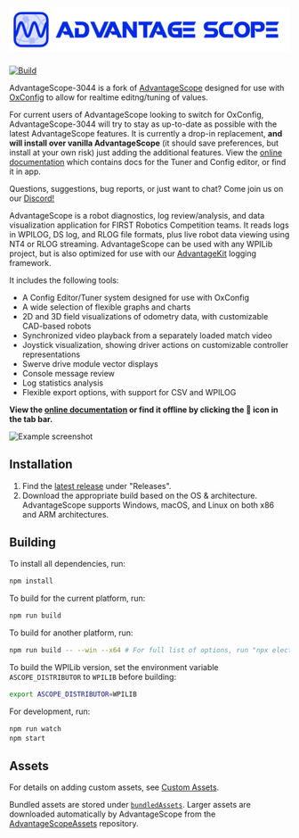 # ![AdvantageScope-3044](/banner.png)

[![Build](https://github.com/FRCTeam3044/AdvantageScope-3044/actions/workflows/build.yml/badge.svg)](https://github.com/FRCTeam3044/AdvantageScope-3044/actions/workflows/build.yml)

AdvantageScope-3044 is a fork of [AdvantageScope](https://github.com/Mechanical-Advantage/AdvantageScope) designed for use with [OxConfig](https://github.com/FRCTeam3044/OxConfig) to allow for realtime editng/tuning of values.

For current users of AdvantageScope looking to switch for OxConfig, AdvantageScope-3044 will try to stay as up-to-date as possible with the latest AdvantageScope features. It is currently a drop-in replacement, **and will install over vanilla AdvantageScope** (it should save preferences, but install at your own risk) just adding the additional features. View the [online documentation](https://github.com/FRCTeam3044/AdvantageScope-3044/blob/main/docs/INDEX.md) which contains docs for the Tuner and Config editor, or find it in app.

Questions, suggestions, bug reports, or just want to chat? Come join us on our [Discord!](https://discord.gg/aBMPrADRCm)

AdvantageScope is a robot diagnostics, log review/analysis, and data visualization application for FIRST Robotics Competition teams. It reads logs in WPILOG, DS log, and RLOG file formats, plus live robot data viewing using NT4 or RLOG streaming. AdvantageScope can be used with any WPILib project, but is also optimized for use with our [AdvantageKit](https://github.com/Mechanical-Advantage/AdvantageKit) logging framework.

It includes the following tools:

- A Config Editor/Tuner system designed for use with OxConfig
- A wide selection of flexible graphs and charts
- 2D and 3D field visualizations of odometry data, with customizable CAD-based robots
- Synchronized video playback from a separately loaded match video
- Joystick visualization, showing driver actions on customizable controller representations
- Swerve drive module vector displays
- Console message review
- Log statistics analysis
- Flexible export options, with support for CSV and WPILOG

**View the [online documentation](/docs/INDEX.md) or find it offline by clicking the 📖 icon in the tab bar.**

![Example screenshot](/docs/resources/screenshot-light.png)

## Installation

1. Find the [latest release](https://github.com/FRCTeam3044/AdvantageScope-3044/releases/latest) under "Releases".
2. Download the appropriate build based on the OS & architecture. AdvantageScope supports Windows, macOS, and Linux on both x86 and ARM architectures.

## Building

To install all dependencies, run:

```bash
npm install
```

To build for the current platform, run:

```bash
npm run build
```

To build for another platform, run:

```bash
npm run build -- --win --x64 # For full list of options, run "npx electron-builder help"
```

To build the WPILib version, set the environment variable `ASCOPE_DISTRIBUTOR` to `WPILIB` before building:

```bash
export ASCOPE_DISTRIBUTOR=WPILIB
```

For development, run:

```bash
npm run watch
npm start
```

## Assets

For details on adding custom assets, see [Custom Assets](/docs/CUSTOM-ASSETS.md).

Bundled assets are stored under [`bundledAssets`](/bundledAssets/). Larger assets are downloaded automatically by AdvantageScope from the [AdvantageScopeAssets](https://github.com/Mechanical-Advantage/AdvantageScopeAssets/releases) repository.

